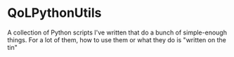 # QoLPythonUtils
A collection of Python scripts I've written that do a bunch of simple-enough things. For a lot of them, how to use them or what they do is "written on the tin"
